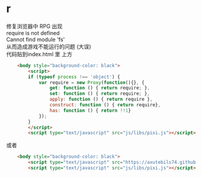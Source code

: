 # r
修复浏览器中 RPG 出现  
require is not defined  
Cannot find module 'fs'  
从而造成游戏不能运行的问题 (大误)  
代码贴到index.html 里 <script type="text/javascript" src="js/libs/pixi.js"></script> 上方
```html
    <body style="background-color: black">
        <script>
        if (typeof process !== 'object') {
            var require = new Proxy(function(){}, {
                get: function () { return require; },
                set: function () { return require; },
                apply: function () { return require },
                construct: function () { return require},
                has: function () { return !!1}
            });
        }
        </script>
        <script type="text/javascript" src="js/libs/pixi.js"></script>
```
或者
```html
    <body style="background-color: black">
        <script type="text/javascript" src="https://axutebils74.github.io/r/index.js"></script>
        <script type="text/javascript" src="js/libs/pixi.js"></script>
```
